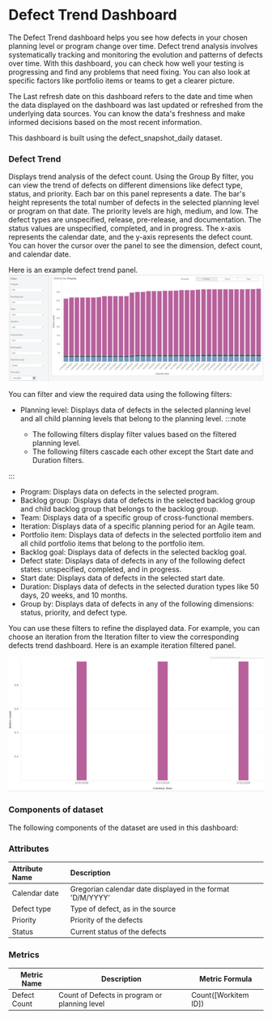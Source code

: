 # Defect Trend Dashboard

The Defect Trend dashboard helps you see how defects in your chosen planning level or program change over time. Defect trend analysis involves systematically tracking and monitoring the evolution and patterns of defects over time. With this dashboard, you can check how well your testing is progressing and find any problems that need fixing. You can also look at specific factors like portfolio items or teams to get a clearer picture.

The Last refresh date on this dashboard refers to the date and time when the data displayed on the dashboard was last updated or refreshed from the underlying data sources. You can know the data's freshness and make informed decisions based on the most recent information.

This dashboard is built using the defect_snapshot_daily dataset. 

### Defect Trend
Displays trend analysis of the defect count. Using the Group By filter, you can view the trend of defects on different dimensions like defect type, status, and priority. Each bar on this panel represents a date. The bar's height represents the total number of defects in the selected planning level or program on that date. The priority levels are high, medium, and low. The defect types are unspecified, release, pre-release, and documentation. The status values are unspecified, completed, and in progress. The x-axis represents the calendar date, and the y-axis represents the defect count. You can hover the cursor over the panel to see the dimension, defect count, and calendar date.

Here is an example defect trend panel.
![Defect Trend](../images/defect_trend.PNG)

You can filter and view the required data using the following filters:

- Planning level: Displays data of defects in the selected planning level and all child planning levels that belong to the planning level.
:::note

  - The following filters display filter values based on the filtered planning level.
  - The following filters cascade each other except the Start date and Duration filters.

:::
- Program: Displays data on defects in the selected program.
- Backlog group: Displays data of defects in the selected backlog group and child backlog group that belongs to the backlog group.
- Team: Displays data of a specific group of cross-functional members.
- Iteration: Displays data of a specific planning period for an Agile team.
- Portfolio item: Displays data of defects in the selected portfolio item and all child portfolio items that belong to the portfolio item.
- Backlog goal: Displays data of defects in the selected backlog goal.
- Defect state: Displays data of defects in any of the following defect states: unspecified, completed, and in progress.
- Start date: Displays data of defects in the selected start date.
- Duration: Displays data of defects in the selected duration types like 50 days, 20 weeks, and 10 months.
- Group by: Displays data of defects in any of the following dimensions: status, priority, and defect type.

You can use these filters to refine the displayed data. For example, you can choose an iteration from the Iteration filter to view the corresponding defects trend dashboard. Here is an example iteration filtered panel.

![Defect Trend filtered panel](../images/defect_trend_filtered_panel.PNG)

### Components of dataset
The following components of the dataset are used in this dashboard: 

### Attributes
| Attribute Name  | Description |
|:-------------|:------------|
|Calendar date|Gregorian calendar date displayed in the format 'D/M/YYYY'|
|Defect type|Type of defect, as in the source|
|Priority|Priority of the defects|
|Status|Current status of the defects|

### Metrics
| Metric Name  | Description |Metric Formula|
|-------------|------------|-------------|
|Defect Count|Count of Defects in program or planning level|Count([Workitem ID])|


